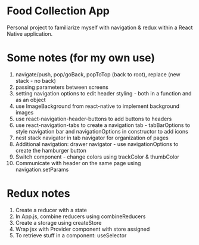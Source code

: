 # Food Collection App

Personal project to familiarize myself with navigation & redux within a React Native application.

# Some notes (for my own use)

1. navigate/push, pop/goBack, popToTop (back to root), replace (new stack - no back)
2. passing parameters between screens
3. setting navigation options to edit header styling - both in a function and as an object
4. use ImageBackground from react-native to implement background images
5. use react-navigation-header-buttons to add buttons to headers
6. use react-navigation-tabs to create a navigation tab - tabBarOptions to style navigation bar and navigationOptions in constructor to add icons
7. nest stack navigator in tab navigator for organization of pages
8. Additional navigation: drawer navigator - use navigationOptions to create the hamburger button
9. Switch component - change colors using trackColor & thumbColor
10. Communicate with header on the same page using navigation.setParams

# Redux notes

1. Create a reducer with a state
2. In App.js, combine reducers using combineReducers
3. Create a storage using createStore
4. Wrap jsx with Provider component with store assigned
5. To retrieve stuff in a component: useSelector
